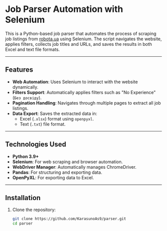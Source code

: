 # Job Parser Automation with Selenium

This is a Python-based job parser that automates the process of scraping job listings from [robota.ua](https://robota.ua) using Selenium. The script navigates the website, applies filters, collects job titles and URLs, and saves the results in both Excel and text file formats.

---

## Features

- **Web Automation**: Uses Selenium to interact with the website dynamically.
- **Filters Support**: Automatically applies filters such as "No Experience" (`Без досвіду`).
- **Pagination Handling**: Navigates through multiple pages to extract all job listings.
- **Data Export**: Saves the extracted data in:
  - Excel (`.xlsx`) format using `openpyxl`.
  - Text (`.txt`) file format.

---

## Technologies Used

- **Python 3.9+**
- **Selenium**: For web scraping and browser automation.
- **WebDriver Manager**: Automatically manages ChromeDriver.
- **Pandas**: For structuring and exporting data.
- **OpenPyXL**: For exporting data to Excel.

---

## Installation

1. Clone the repository:
   ```bash
   git clone https://github.com/KarasunoAs9/parser.git
   cd parser
